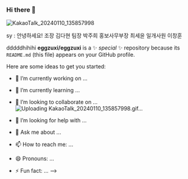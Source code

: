 ### Hi there 👋
![KakaoTalk_20240110_135857998](https://github.com/eggzuxi/eggzuxi01/assets/129067046/7eb1f8cf-2d4e-4836-9177-c3ab63b8e7d9)


sy : 안녕하세요!
조장 김다현 팀장 박주희 홍보사무부장 최세윤 일개사원 이창훈

dddddhihihi
**eggzuxi/eggzuxi** is a ✨ _special_ ✨ repository because its `README.md` (this file) appears on your GitHub profile.

Here are some ideas to get you started:

- 🔭 I’m currently working on ...
- 🌱 I’m currently learning ...
- 👯 I’m looking to collaborate on ...![Uploading KakaoTalk_20240110_135857998.gif…]()

- 🤔 I’m looking for help with ...
- 💬 Ask me about ...
- 📫 How to reach me: ...
- 😄 Pronouns: ...
- ⚡ Fun fact: ...
-->
